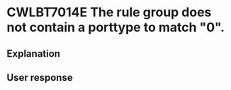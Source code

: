 # CWLBT7014E The rule group does not contain a porttype to match "0".

## Explanation

## User response